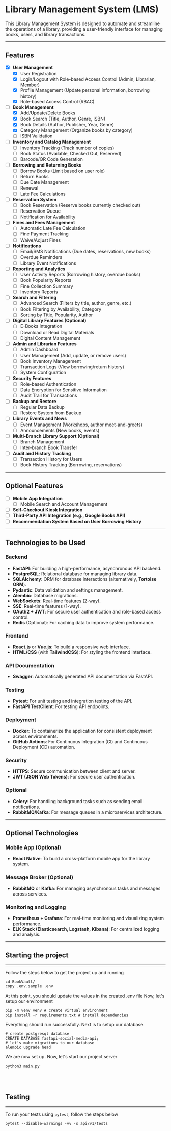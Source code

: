 # Library Management System (LMS)

This Library Management System is designed to automate and streamline the operations of a library, providing a user-friendly interface for managing books, users, and library transactions.

---

## Features

- [x] **User Management**
  - [x] User Registration
  - [x] Login/Logout with Role-based Access Control (Admin, Librarian, Member)
  - [x] Profile Management (Update personal information, borrowing history)
  - [x] Role-based Access Control (RBAC)

- [ ] **Book Management**
  - [x] Add/Update/Delete Books
  - [x] Book Search (Title, Author, Genre, ISBN)
  - [x] Book Details (Author, Publisher, Year, Genre)
  - [x] Category Management (Organize books by category)
  - [ ] ISBN Validation

- [ ] **Inventory and Catalog Management**
  - [ ] Inventory Tracking (Track number of copies)
  - [ ] Book Status (Available, Checked Out, Reserved)
  - [ ] Barcode/QR Code Generation

- [ ] **Borrowing and Returning Books**
  - [ ] Borrow Books (Limit based on user role)
  - [ ] Return Books
  - [ ] Due Date Management
  - [ ] Renewal
  - [ ] Late Fee Calculations

- [ ] **Reservation System**
  - [ ] Book Reservation (Reserve books currently checked out)
  - [ ] Reservation Queue
  - [ ] Notification for Availability

- [ ] **Fines and Fees Management**
  - [ ] Automatic Late Fee Calculation
  - [ ] Fine Payment Tracking
  - [ ] Waive/Adjust Fines

- [ ] **Notifications**
  - [ ] Email/SMS Notifications (Due dates, reservations, new books)
  - [ ] Overdue Reminders
  - [ ] Library Event Notifications

- [ ] **Reporting and Analytics**
  - [ ] User Activity Reports (Borrowing history, overdue books)
  - [ ] Book Popularity Reports
  - [ ] Fine Collection Summary
  - [ ] Inventory Reports

- [ ] **Search and Filtering**
  - [ ] Advanced Search (Filters by title, author, genre, etc.)
  - [ ] Book Filtering by Availability, Category
  - [ ] Sorting by Title, Popularity, Author

- [ ] **Digital Library Features (Optional)**
  - [ ] E-Books Integration
  - [ ] Download or Read Digital Materials
  - [ ] Digital Content Management

- [ ] **Admin and Librarian Features**
  - [ ] Admin Dashboard
  - [ ] User Management (Add, update, or remove users)
  - [ ] Book Inventory Management
  - [ ] Transaction Logs (View borrowing/return history)
  - [ ] System Configuration

- [ ] **Security Features**
  - [ ] Role-based Authentication
  - [ ] Data Encryption for Sensitive Information
  - [ ] Audit Trail for Transactions

- [ ] **Backup and Restore**
  - [ ] Regular Data Backup
  - [ ] Restore System from Backup

- [ ] **Library Events and News**
  - [ ] Event Management (Workshops, author meet-and-greets)
  - [ ] Announcements (New books, events)

- [ ] **Multi-Branch Library Support (Optional)**
  - [ ] Branch Management
  - [ ] Inter-branch Book Transfer

- [ ] **Audit and History Tracking**
  - [ ] Transaction History for Users
  - [ ] Book History Tracking (Borrowing, reservations)

--- 

## Optional Features
- [ ] **Mobile App Integration**
  - [ ] Mobile Search and Account Management
- [ ] **Self-Checkout Kiosk Integration**
- [ ] **Third-Party API Integration (e.g., Google Books API)**
- [ ] **Recommendation System Based on User Borrowing History**

---

## Technologies to be Used

### Backend
- **FastAPI**: For building a high-performance, asynchronous API backend.
- **PostgreSQL**: Relational database for managing library data.
- **SQLAlchemy**: ORM for database interactions (alternatively, **Tortoise ORM**).
- **Pydantic**: Data validation and settings management.
- **Alembic**: Database migrations.
- **WebSockets**: Real-time features (2-way).
- **SSE**: Real-time features (1-way).
- **OAuth2 + JWT**: For secure user authentication and role-based access control.
- **Redis** (Optional): For caching data to improve system performance.
  
### Frontend
- **React.js** or **Vue.js**: To build a responsive web interface.
- **HTML/CSS** (with **TailwindCSS**): For styling the frontend interface.

### API Documentation
- **Swagger**: Automatically generated API documentation via FastAPI.

### Testing
- **Pytest**: For unit testing and integration testing of the API.
- **FastAPI TestClient**: For testing API endpoints.

### Deployment
- **Docker**: To containerize the application for consistent deployment across environments.
- **GitHub Actions**: For Continuous Integration (CI) and Continuous Deployment (CD) automation.

### Security
- **HTTPS**: Secure communication between client and server.
- **JWT (JSON Web Tokens)**: For secure user authentication.

### Optional
- **Celery**: For handling background tasks such as sending email notifications.
- **RabbitMQ/Kafka**: For message queues in a microservices architecture.

---

## Optional Technologies

### Mobile App (Optional)
- **React Native**: To build a cross-platform mobile app for the library system.

### Message Broker (Optional)
- **RabbitMQ** or **Kafka**: For managing asynchronous tasks and messages across services.

### Monitoring and Logging
- **Prometheus + Grafana**: For real-time monitoring and visualizing system performance.
- **ELK Stack (Elasticsearch, Logstash, Kibana)**: For centralized logging and analysis.

---


## Starting the project
---

Follow the steps below to get the project up and running          
```shell
cd BookVault/
copy .env.sample .env
```

At this point, you should update the values in the created .env file
Now, let's setup our environment

```shell
pip -m venv venv # create virtual environment
pip install -r requirements.txt # install dependencies
```
Everything should run successfully. Next is to setup our database.

```shell
# create postgresql database
CREATE DATABASE fastapi-social-media-api;
# let's make migrations to our database
alembic upgrade head
```

We are now set up. Now, let's start our project server

```shell
python3 main.py
```
<br />
<br />

## Testing
---
To run your tests using `pytest`, follow the steps below
```shell
pytest --disable-warnings -vv -s api/v1/tests
```
